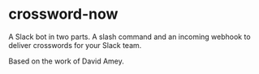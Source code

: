 # crossword-now

A Slack bot in two parts. A slash command and an incoming webhook to deliver crosswords for your Slack team.

Based on the work of David Amey.